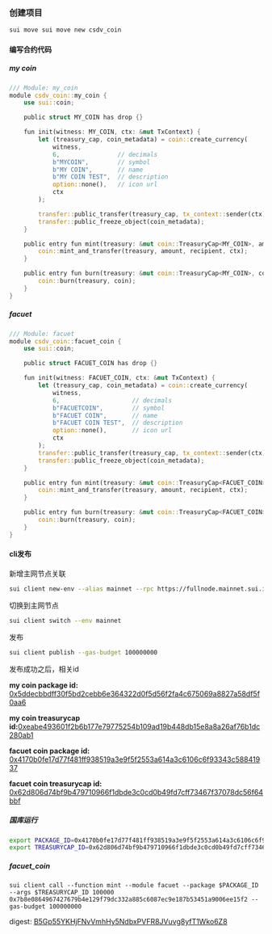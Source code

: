 ### 创建项目

~~~bash
sui move sui move new csdv_coin
~~~

#### 编写合约代码

##### my coin

~~~rust
/// Module: my_coin
module csdv_coin::my_coin {
    use sui::coin;

    public struct MY_COIN has drop {}

    fun init(witness: MY_COIN, ctx: &mut TxContext) {
        let (treasury_cap, coin_metadata) = coin::create_currency(
            witness,
            6,                // decimals
            b"MYCOIN",        // symbol
            b"MY COIN",       // name
            b"MY COIN TEST",  // description
            option::none(),   // icon url
            ctx
        );

        transfer::public_transfer(treasury_cap, tx_context::sender(ctx));
        transfer::public_freeze_object(coin_metadata);
    }

    public entry fun mint(treasury: &mut coin::TreasuryCap<MY_COIN>, amount: u64, recipient: address, ctx: &mut TxContext) {
        coin::mint_and_transfer(treasury, amount, recipient, ctx);
    }

    public entry fun burn(treasury: &mut coin::TreasuryCap<MY_COIN>, coin: coin::Coin<MY_COIN>) {
        coin::burn(treasury, coin);
    }
}
~~~

##### facuet

~~~rust
/// Module: facuet
module csdv_coin::facuet_coin {
    use sui::coin;

    public struct FACUET_COIN has drop {}

    fun init(witness: FACUET_COIN, ctx: &mut TxContext) {
        let (treasury_cap, coin_metadata) = coin::create_currency(
            witness,
            6,                    // decimals
            b"FACUETCOIN",        // symbol
            b"FACUET COIN",       // name
            b"FACUET COIN TEST",  // description
            option::none(),       // icon url
            ctx
        );
        transfer::public_transfer(treasury_cap, tx_context::sender(ctx));
        transfer::public_freeze_object(coin_metadata);
    }

    public entry fun mint(treasury: &mut coin::TreasuryCap<FACUET_COIN>, amount: u64, recipient: address, ctx: &mut TxContext) {
        coin::mint_and_transfer(treasury, amount, recipient, ctx);
    }

    public entry fun burn(treasury: &mut coin::TreasuryCap<FACUET_COIN>, coin: coin::Coin<FACUET_COIN>) {
        coin::burn(treasury, coin);
    }
}
~~~

#### cli发布

新增主网节点关联

~~~bash
sui client new-env --alias mainnet --rpc https://fullnode.mainnet.sui.io:443
~~~

切换到主网节点

~~~bash
sui client switch --env mainnet
~~~

发布

~~~bash
sui client publish --gas-budget 100000000
~~~

发布成功之后，相关id

**my coin package id:** [0x5ddecbbdff30f5bd2cebb6e364322d0f5d56f2fa4c675069a8827a58df5f0aa6](0x5ddecbbdff30f5bd2cebb6e364322d0f5d56f2fa4c675069a8827a58df5f0aa6)

**my coin treasurycap id:**[0xeabe493601f2b6b177e79775254b109ad19b448db15e8a8a26af76b1dc280ab1](https://suiscan.xyz/mainnet/object/0xeabe493601f2b6b177e79775254b109ad19b448db15e8a8a26af76b1dc280ab1)

**facuet coin package id:** [0x4170b0fe17d77f481ff938519a3e9f5f2553a614a3c6106c6f93343c58841937](https://suiscan.xyz/mainnet/object/0x4170b0fe17d77f481ff938519a3e9f5f2553a614a3c6106c6f93343c58841937/contracts)

**facuet coin treasurycap id:** [0x62d806d74bf9b479710966f1dbde3c0cd0b49fd7cff73467f37078dc56f64bbf](https://suiscan.xyz/mainnet/object/0x62d806d74bf9b479710966f1dbde3c0cd0b49fd7cff73467f37078dc56f64bbf)

##### 国库运行

~~~bash
export PACKAGE_ID=0x4170b0fe17d77f481ff938519a3e9f5f2553a614a3c6106c6f93343c58841937
export TREASURYCAP_ID=0x62d806d74bf9b479710966f1dbde3c0cd0b49fd7cff73467f37078dc56f64bbf
~~~

##### facuet_coin

~~~ba'sh
sui client call --function mint --module facuet --package $PACKAGE_ID --args $TREASURYCAP_ID 100000 0x7b8e0864967427679b4e129f79dc332a885c6087ec9e187b53451a9006ee15f2 --gas-budget 100000000
~~~

digest: [B5Gp55YKHjFNvVmhHy5NdbxPVFR8JVuvg8yfT1Wko6Z8](https://suiscan.xyz/mainnet/tx/B5Gp55YKHjFNvVmhHy5NdbxPVFR8JVuvg8yfT1Wko6Z8)
